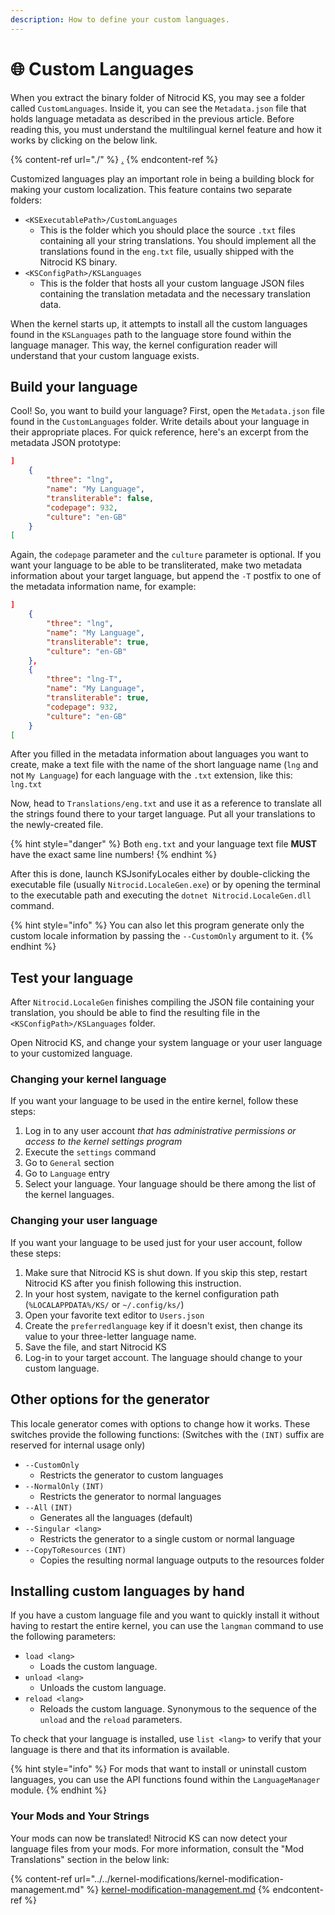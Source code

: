 ```yaml
---
description: How to define your custom languages.
---
```


# 🌐 Custom Languages

When you extract the binary folder of Nitrocid KS, you may see a folder called `CustomLanguages`. Inside it, you can see the `Metadata.json` file that holds language metadata as described in the previous article. Before reading this, you must understand the multilingual kernel feature and how it works by clicking on the below link.

{% content-ref url="./" %}
[.](./)
{% endcontent-ref %}

Customized languages play an important role in being a building block for making your custom localization. This feature contains two separate folders:

* `<KSExecutablePath>/CustomLanguages`
  * This is the folder which you should place the source `.txt` files containing all your string translations. You should implement all the translations found in the `eng.txt` file, usually shipped with the Nitrocid KS binary.
* `<KSConfigPath>/KSLanguages`
  * This is the folder that hosts all your custom language JSON files containing the translation metadata and the necessary translation data.

When the kernel starts up, it attempts to install all the custom languages found in the `KSLanguages` path to the language store found within the language manager. This way, the kernel configuration reader will understand that your custom language exists.

## Build your language

Cool! So, you want to build your language? First, open the `Metadata.json`︎ file found in the `CustomLanguages` folder. Write details about your language in their appropriate places. For quick reference, here's an excerpt from the metadata JSON prototype:

```json
]
    {
        "three": "lng",
        "name": "My Language",
        "transliterable": false,
        "codepage": 932,
        "culture": "en-GB"
    }
[
```

Again, the `codepage` parameter and the `culture` parameter is optional. If you want your language to be able to be transliterated, make two metadata information about your target language, but append the `-T` postfix to one of the metadata information name, for example:

```json
]
    {
        "three": "lng",
        "name": "My Language",
        "transliterable": true,
        "culture": "en-GB"
    },
    {
        "three": "lng-T",
        "name": "My Language",
        "transliterable": true,
        "codepage": 932,
        "culture": "en-GB"
    }
[
```

After you filled in the metadata information about languages you want to create, make a text file with the name of the short language name (`lng` and not `My Language`) for each language with the `.txt` extension, like this: `lng.txt`

Now, head to `Translations/eng.txt` and use it as a reference to translate all the strings found there to your target language. Put all your translations to the newly-created file.

{% hint style="danger" %}
Both `eng.txt` and your language text file **MUST** have the exact same line numbers!
{% endhint %}

After this is done, launch KSJsonifyLocales either by double-clicking the executable file (usually `Nitrocid.LocaleGen.exe`) or by opening the terminal to the executable path and executing the `dotnet Nitrocid.LocaleGen.dll` command.

{% hint style="info" %}
You can also let this program generate only the custom locale information by passing the `--CustomOnly` argument to it.
{% endhint %}

## Test your language

After `Nitrocid.LocaleGen` finishes compiling the JSON file containing your translation, you should be able to find the resulting file in the `<KSConfigPath>/KSLanguages` folder.

Open Nitrocid KS, and change your system language or your user language to your customized language.

### Changing your kernel language

If you want your language to be used in the entire kernel, follow these steps:

1. Log in to any user account _that has administrative permissions or access to the kernel settings program_
2. Execute the `settings` command
3. Go to `General` section
4. Go to `Language` entry
5. Select your language. Your language should be there among the list of the kernel languages.

### Changing your user language

If you want your language to be used just for your user account, follow these steps:

1. Make sure that Nitrocid KS is shut down. If you skip this step, restart Nitrocid KS after you finish following this instruction.
2. In your host system, navigate to the kernel configuration path (`%LOCALAPPDATA%/KS/` or `~/.config/ks/`)
3. Open your favorite text editor to `Users.json`
4. Create the `preferredlanguage` key if it doesn't exist, then change its value to your three-letter language name.
5. Save the file, and start Nitrocid KS
6. Log-in to your target account. The language should change to your custom language.

## Other options for the generator

This locale generator comes with options to change how it works. These switches provide the following functions: (Switches with the `(INT)` suffix are reserved for internal usage only)

* `--CustomOnly`
  * Restricts the generator to custom languages
* `--NormalOnly` `(INT)`
  * Restricts the generator to normal languages
* `--All` `(INT)`
  * Generates all the languages (default)
* `--Singular <lang>`
  * Restricts the generator to a single custom or normal language
* `--CopyToResources` `(INT)`
  * Copies the resulting normal language outputs to the resources folder

## Installing custom languages by hand

If you have a custom language file and you want to quickly install it without having to restart the entire kernel, you can use the `langman` command to use the following parameters:

* `load <lang>`
  * Loads the custom language.
* `unload <lang>`
  * Unloads the custom language.
* `reload <lang>`
  * Reloads the custom language. Synonymous to the sequence of the `unload` and the `reload` parameters.

To check that your language is installed, use `list <lang>` to verify that your language is there and that its information is available.

{% hint style="info" %}
For mods that want to install or uninstall custom languages, you can use the API functions found within the `LanguageManager` module.
{% endhint %}

### Your Mods and Your Strings

Your mods can now be translated! Nitrocid KS can now detect your language files from your mods. For more information, consult the "Mod Translations" section in the below link:

{% content-ref url="../../kernel-modifications/kernel-modification-management.md" %}
[kernel-modification-management.md](../../kernel-modifications/kernel-modification-management.md)
{% endcontent-ref %}
